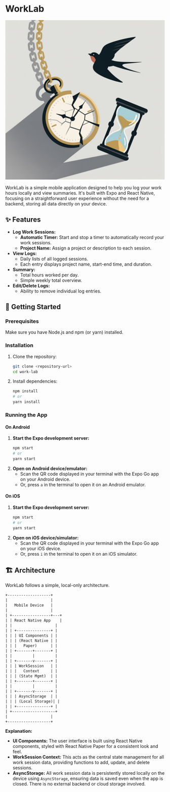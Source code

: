 # WorkLab

![WorkLab Logo](assets/images/worklab%20logo.png)

WorkLab is a simple mobile application designed to help you log your work hours locally and view summaries. It's built with Expo and React Native, focusing on a straightforward user experience without the need for a backend, storing all data directly on your device.

## ✨ Features

*   **Log Work Sessions:**
    *   **Automatic Timer:** Start and stop a timer to automatically record your work sessions.
    *   **Project Name:** Assign a project or description to each session.
*   **View Logs:**
    *   Daily lists of all logged sessions.
    *   Each entry displays project name, start-end time, and duration.
*   **Summary:**
    *   Total hours worked per day.
    *   Simple weekly total overview.
*   **Edit/Delete Logs:**
    *   Ability to remove individual log entries.

## 🚀 Getting Started

### Prerequisites

Make sure you have Node.js and npm (or yarn) installed.

### Installation

1.  Clone the repository:
    ```bash
    git clone <repository-url>
    cd work-lab
    ```
2.  Install dependencies:
    ```bash
    npm install
    # or
    yarn install
    ```

### Running the App

#### On Android

1.  **Start the Expo development server:**
    ```bash
    npm start
    # or
    yarn start
    ```
2.  **Open on Android device/emulator:**
    *   Scan the QR code displayed in your terminal with the Expo Go app on your Android device.
    *   Or, press `a` in the terminal to open it on an Android emulator.

#### On iOS

1.  **Start the Expo development server:**
    ```bash
    npm start
    # or
    yarn start
    ```
2.  **Open on iOS device/simulator:**
    *   Scan the QR code displayed in your terminal with the Expo Go app on your iOS device.
    *   Or, press `i` in the terminal to open it on an iOS simulator.

## 🏗️ Architecture

WorkLab follows a simple, local-only architecture.

```
+-------------------+
|                   |
|   Mobile Device   |
|                   |
| +-----------------+---+
| | React Native App    |
| |                   |
| | +---------------+ |
| | | UI Components | |
| | | (React Native | |
| | |   Paper)      | |
| | +-------+-------+ |
| |         |         |
| | +-------v-------+ |
| | | WorkSession   | |
| | |   Context     | |
| | | (State Mgmt)  | |
| | +-------+-------+ |
| |         |         |
| | +-------v-------+ |
| | | AsyncStorage  | |
| | | (Local Storage)| |
| | +---------------+ |
| +-------------------+
|                   |
+-------------------+
```

**Explanation:**

*   **UI Components:** The user interface is built using React Native components, styled with React Native Paper for a consistent look and feel.
*   **WorkSession Context:** This acts as the central state management for all work session data, providing functions to add, update, and delete sessions.
*   **AsyncStorage:** All work session data is persistently stored locally on the device using `AsyncStorage`, ensuring data is saved even when the app is closed. There is no external backend or cloud storage involved.